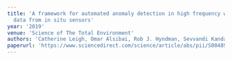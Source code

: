 ```yaml
---
title: 'A framework for automated anomaly detection in high frequency water-quality
  data from in situ sensors'
year: '2019'
venue: 'Science of The Total Environment'
authors: 'Catherine Leigh, Omar Alsibai, Rob J. Hyndman, Sevvandi Kandanaarachchi, Olivia King, James McGree, Catherine Neelamraju,  Jennifer Strauss,  Dilini Talagala,  Ryan Turner and others'
paperurl: 'https://www.sciencedirect.com/science/article/abs/pii/S0048969719305662'
---
```



